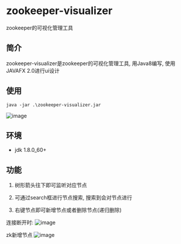 # zookeeper-visualizer
zookeeper的可视化管理工具

## 简介

zookeeper-visualizer是zookeeper的可视化管理工具, 用Java8编写, 使用JAVAFX 2.0进行ui设计

## 使用
```SHELL
java -jar .\zookeeper-visualizer.jar
```

![image](https://raw.githubusercontent.com/xin497668869/zookeeper-visualizer/master/docs/readme1.jpg)

## 环境

- jdk 1.8.0_60+


## 功能

1. 树形箭头往下即可监听对应节点

2. 可通过search框进行节点搜索, 搜索到会对节点进行
3. 右键节点即可新增节点或者删除节点(递归删除)




连接断开时:
![image](https://raw.githubusercontent.com/xin497668869/zookeeper-visualizer/master/docs/readme2.jpg)


zk新增节点
![image](https://raw.githubusercontent.com/xin497668869/zookeeper-visualizer/master/docs/readme3.jpg)
